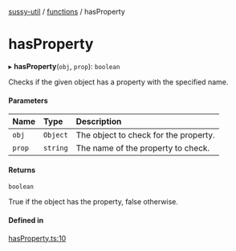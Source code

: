 [sussy-util](../README.md) / [functions](./README.md) / hasProperty

# hasProperty

▸ **hasProperty**(`obj`, `prop`): `boolean`

Checks if the given object has a property with the specified name.

#### Parameters

| Name | Type | Description |
| :------ | :------ | :------ |
| `obj` | `Object` | The object to check for the property. |
| `prop` | `string` | The name of the property to check. |

#### Returns

`boolean`

True if the object has the property, false otherwise.

#### Defined in

[hasProperty.ts:10](https://github.com/roteKlaue/SussyUtilMadeByMe/blob/10106df/src/Functions/hasProperty.ts#L10)